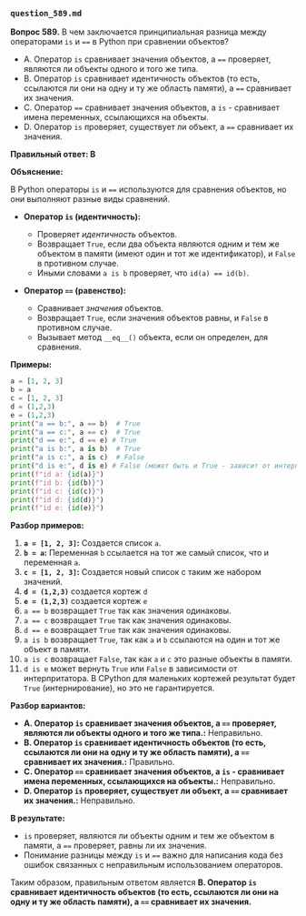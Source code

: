 ### `question_589.md`

**Вопрос 589.** В чем заключается принципиальная разница между операторами `is` и `==` в Python при сравнении объектов?

-   A. Оператор `is` сравнивает значения объектов, а `==` проверяет, являются ли объекты одного и того же типа.
-   B. Оператор `is` сравнивает идентичность объектов (то есть, ссылаются ли они на одну и ту же область памяти), а `==` сравнивает их значения.
-   C. Оператор `==` сравнивает значения объектов, а `is` - сравнивает имена переменных, ссылающихся на объекты.
-   D. Оператор `is` проверяет, существует ли объект, а `==` сравнивает их значения.

**Правильный ответ: B**

**Объяснение:**

В Python операторы `is` и `==` используются для сравнения объектов, но они выполняют разные виды сравнений.

*   **Оператор `is` (идентичность):**
    *   Проверяет *идентичность* объектов.
    *   Возвращает `True`, если два объекта являются одним и тем же объектом в памяти (имеют один и тот же идентификатор), и `False` в противном случае.
    *  Иными словами `a is b` проверяет, что `id(a) == id(b)`.

*   **Оператор `==` (равенство):**
    *   Сравнивает *значения* объектов.
    *   Возвращает `True`, если значения объектов равны, и `False` в противном случае.
    *  Вызывает метод `__eq__()` объекта, если он определен, для сравнения.

**Примеры:**

```python
a = [1, 2, 3]
b = a
c = [1, 2, 3]
d = (1,2,3)
e = (1,2,3)
print("a == b:", a == b)  # True
print("a == c:", a == c)  # True
print("d == e:", d == e) # True
print("a is b:", a is b)  # True
print("a is c:", a is c)  # False
print("d is e:", d is e) # False (может быть и True - зависит от интерпретатора)
print(f"id a: {id(a)}")
print(f"id b: {id(b)}")
print(f"id c: {id(c)}")
print(f"id d: {id(d)}")
print(f"id e: {id(e)}")
```

**Разбор примеров:**

1.  **`a = [1, 2, 3]`:** Создается список `a`.
2.  **`b = a`:** Переменная `b` ссылается на тот же самый список, что и переменная `a`.
3. **`c = [1, 2, 3]`:** Создается новый список с таким же набором значений.
4.  **`d = (1,2,3)`** создается кортеж `d`
5.  **`e = (1,2,3)`** создается кортеж `e`
6.  `a == b`  возвращает `True` так как  значения одинаковы.
7. `a == c`  возвращает `True` так как  значения одинаковы.
8. `d == e`  возвращает `True` так как  значения одинаковы.
9. `a is b` возвращает `True`, так как `a` и `b`  ссылаются на один и тот же объект в памяти.
10. `a is c` возвращает `False`, так как  `a` и `c` это разные объекты в памяти.
11. `d is e` может вернуть `True` или `False` в зависимости от интерпритатора. В  CPython для маленьких кортежей  результат будет  `True` (интернирование), но это не гарантируется.

**Разбор вариантов:**
*   **A. Оператор `is` сравнивает значения объектов, а `==` проверяет, являются ли объекты одного и того же типа.:** Неправильно.
*   **B. Оператор `is` сравнивает идентичность объектов (то есть, ссылаются ли они на одну и ту же область памяти), а `==` сравнивает их значения.:** Правильно.
*  **C. Оператор `==` сравнивает значения объектов, а `is` - сравнивает имена переменных, ссылающихся на объекты.:** Неправильно.
*   **D. Оператор `is` проверяет, существует ли объект, а `==` сравнивает их значения.:** Неправильно.

**В результате:**
*   `is` проверяет, являются ли объекты одним и тем же объектом в памяти, а `==` проверяет, равны ли их значения.
*   Понимание разницы между  `is` и  `==`  важно для написания кода без ошибок связанных с неправильным использованием операторов.

Таким образом, правильным ответом является **B. Оператор `is` сравнивает идентичность объектов (то есть, ссылаются ли они на одну и ту же область памяти), а `==` сравнивает их значения.**
